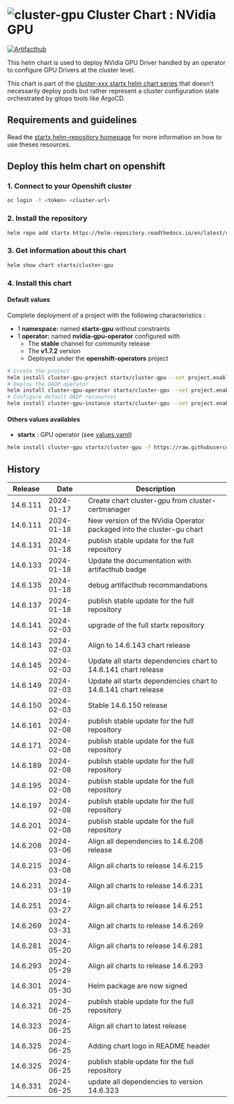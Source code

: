 # ![cluster-gpu](https://helm-repository.readthedocs.io/en/latest/img/cluster-gpu.svg "Cluster Chart : GPU") Cluster Chart : NVidia GPU
[![Artifacthub](https://img.shields.io/badge/ArtifactHub-STARTX_cluster--gpu-8A2BE2.svg)](https://artifacthub.io/packages/search?ts_query_web=cluster+gpu+startx)

This helm chart is used to deploy NVidia GPU Driver handled by an operator to configure GPU Drivers at the cluster level.

This chart is part of the [cluster-xxx startx helm chart series](https://helm-repository.readthedocs.io#cluster-helm-charts) that doesn't necessarily deploy pods but rather represent a cluster configuration state orchestrated by gitops tools like ArgoCD.

## Requirements and guidelines

Read the [startx helm-repository homepage](https://helm-repository.readthedocs.io) for
more information on how to use theses resources.

## Deploy this helm chart on openshift

### 1. Connect to your Openshift cluster

```bash
oc login -t <token> <cluster-url>
```

### 2. Install the repository

```bash
helm repo add startx https://helm-repository.readthedocs.io/en/latest/repos/stable/
```

### 3. Get information about this chart

```bash
helm show chart startx/cluster-gpu
```

### 4. Install this chart

#### Default values

Complete deployment of a project with the following characteristics :

- 1 **namespace:** named **startx-gpu** without constraints
- 1 **operator:** named **nvidia-gpu-operator** configured with
  - The **stable** channel for community release
  - The **v1.7.2** version
  - Deployed under the **openshift-operators** project

```bash
# Create the project
helm install cluster-gpu-project startx/cluster-gpu --set project.enabled=true,operator.enabled=false,gpu.enabled=false
# Deploy the OADP operator
helm install cluster-gpu-operator startx/cluster-gpu --set project.enabled=false,operator.enabled=true,gpu.enabled=false && sleep 10
# Configure default OADP ressources
helm install cluster-gpu-instance startx/cluster-gpu --set project.enabled=false,operator.enabled=false,gpu.enabled=true
```

#### Others values availables

- **startx** : GPU operator (see [values.yaml](https://raw.githubusercontent.com/startxfr/helm-repository/master/charts/cluster-gpu/values-startx.yaml))

```bash
helm install cluster-gpu startx/cluster-gpu -f https://raw.githubusercontent.com/startxfr/helm-repository/master/charts/cluster-gpu/values-startx.yaml
```

## History

| Release | Date       | Description                                       |
| ------- | ---------- | ------------------------------------------------- |
| 14.6.111 | 2024-01-17 | Create chart cluster-gpu from cluster-certmanager |
| 14.6.111 | 2024-01-18 | New version of the NVidia Operator packaged into the cluster-gu chart
| 14.6.131 | 2024-01-18 | publish stable update for the full repository
| 14.6.133 | 2024-01-18 | Update the documentation with artifacthub badge
| 14.6.135 | 2024-01-18 | debug artifacthub recommandations
| 14.6.137 | 2024-01-18 | publish stable update for the full repository
| 14.6.141 | 2024-02-03 | upgrade of the full startx repository
| 14.6.143 | 2024-02-03 | Align to 14.6.143 chart release
| 14.6.145 | 2024-02-03 | Update all startx dependencies chart to 14.6.141 chart release
| 14.6.149 | 2024-02-03 | Update all startx dependencies chart to 14.6.141 chart release
| 14.6.150 | 2024-02-03 | Stable 14.6.150 release
| 14.6.161 | 2024-02-08 | publish stable update for the full repository
| 14.6.171 | 2024-02-08 | publish stable update for the full repository
| 14.6.189 | 2024-02-08 | publish stable update for the full repository
| 14.6.195 | 2024-02-08 | publish stable update for the full repository
| 14.6.197 | 2024-02-08 | publish stable update for the full repository
| 14.6.201 | 2024-02-08 | publish stable update for the full repository
| 14.6.208 | 2024-03-06 | Align all dependencies to 14.6.208 release
| 14.6.215 | 2024-03-08 | Align all charts to release 14.6.215
| 14.6.231 | 2024-03-19 | Align all charts to release 14.6.231
| 14.6.251 | 2024-03-27 | Align all charts to release 14.6.251
| 14.6.269 | 2024-03-31 | Align all charts to release 14.6.269
| 14.6.281 | 2024-05-20 | Align all charts to release 14.6.281
| 14.6.293 | 2024-05-29 | Align all charts to release 14.6.293
| 14.6.301 | 2024-05-30 | Helm package are now signed
| 14.6.321 | 2024-06-25 | publish stable update for the full repository
| 14.6.323 | 2024-06-25 | Align all chart to latest release
| 14.6.325 | 2024-06-25 | Adding chart logo in README header
| 14.6.325 | 2024-06-25 | publish stable update for the full repository
| 14.6.331 | 2024-06-25 | update all dependencies to version 14.6.323
